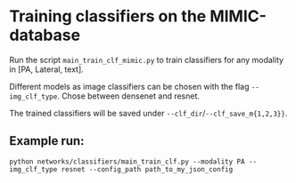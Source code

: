 # Training classifiers on the MIMIC-database

Run the script `main_train_clf_mimic.py` to train classifiers for any modality in [PA, Lateral, text].

Different models as image classifiers can be chosen with the flag `--img_clf_type`. Chose between densenet and resnet.
 
The trained classifiers will be saved under `--clf_dir`/`--clf_save_m{1,2,3}}`.

## Example run:
```
python networks/classifiers/main_train_clf.py --modality PA --img_clf_type resnet --config_path path_to_my_json_config
```